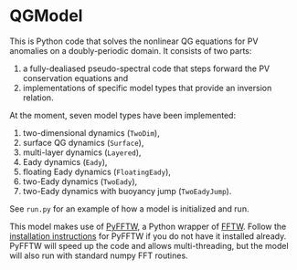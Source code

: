 # QGModel
This is Python code that solves the nonlinear QG equations for PV anomalies on a doubly-periodic domain.  It consists of two parts:

1. a fully-dealiased pseudo-spectral code that steps forward the PV conservation equations and
2. implementations of specific model types that provide an inversion relation.

At the moment, seven model types have been implemented:

1. two-dimensional dynamics (`TwoDim`),
2. surface QG dynamics (`Surface`),
3. multi-layer dynamics (`Layered`),
4. Eady dynamics (`Eady`),
5. floating Eady dynamics (`FloatingEady`),
6. two-Eady dynamics (`TwoEady`),
7. two-Eady dynamics with buoyancy jump (`TwoEadyJump`).

See `run.py` for an example of how a model is initialized and run.

This model makes use of [PyFFTW](https://pypi.python.org/pypi/pyFFTW), a Python wrapper of [FFTW](http://www.fftw.org/). Follow the [installation instructions](https://github.com/hgomersall/pyFFTW) for PyFFTW if you do not have it installed already. PyFFTW will speed up the code and allows multi-threading, but the model will also run with standard numpy FFT routines.
